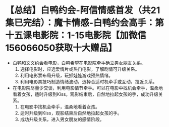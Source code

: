 # 【总结】白鸭约会-阿信情感首发（共21集已完结）：魔卡情感-白鸭约会高手：第十五课电影院：1-15电影院【加微信156066050获取十大赠品】

-   白鸭和文文约会看电影，白鸭希望在电影院牵手确立男女朋友关系。
    1.  选择电影时，应选爱情片或热门电影，了解剧情可升级关系。
    2.  利用电影票布局升级，玩抓娃娃游戏预热情绪。
    3.  利用电影票技巧制造情绪波动，选择合适时机牵手或互动，拉近关系。
-   在电影院尽量少交谈，利用电影情节牵手。可以在电影中找机会牵手，温柔地看着女孩，适时升级到Kiss。观影结束后，自然地拉起女孩的手，成功升级关系。
    1.  在电影中找机会牵手，温柔地看着女孩。
    2.  适时升级到Kiss，观影结束后自然地拉起女孩的手。
    3.  成功升级关系，进入男女朋友的感情阶段。